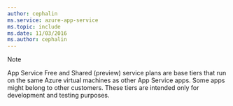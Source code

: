 ```yaml
---
author: cephalin
ms.service: azure-app-service
ms.topic: include
ms.date: 11/03/2016
ms.author: cephalin
---
```

> [!NOTE]
> App Service Free and Shared (preview) service plans are base tiers that run on the same Azure virtual machines as other App Service apps. Some apps might belong to other customers. These tiers are intended only for development and testing purposes.
